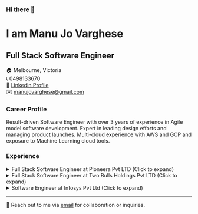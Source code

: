 ### Hi there 👋

# I am Manu Jo Varghese

## Full Stack Software Engineer
🏠 Melbourne, Victoria  
📞 0498133670  
🔗 [LinkedIn Profile](https://www.linkedin.com/in/manu-jo)  
✉️ [manujovarghese@gmail.com](mailto:manujovarghese@gmail.com)

### Career Profile

Result-driven Software Engineer with over 3 years of experience in Agile model software development. Expert in leading design efforts and managing product launches. Multi-cloud experience with AWS and GCP and exposure to Machine Learning cloud tools.

### Experience

<details>
  <summary>Full Stack Software Engineer at Pioneera Pvt LTD (Click to expand)</summary>
  
  **Sydney New South Wales (Remote) | 28 February 2022 – Current **
  
  - Led development of web/mobile apps using MERN stack, with 100,000+ downloads.
  - 20% increase in user engagement with React/Redux.
  - Improved scalability with AWS services (EC2, S3, Lambda).
  - Technologies: Redux, AWS, GCP, Node.js, MongoDB, React.js, Python, JavaScript, SciPy.
</details>

<details>
  <summary>Full Stack Software Engineer at Two Bulls Holdings Pvt LTD (Click to expand)</summary>
  
  **Collingwood Victoria | 27 September 2021 – 28 February 2022 (Contract Role)**
  
  - Implemented GraphQL APIs for efficient UIs, reducing data transfer by 50%.
  - 30% increase in query performance for large-scale data management projects.
  - Technologies: AWS, Node.js, PostgreSQL, React.js, Python, Django, Vue.js, TensorFlow.
</details>

<details>
  <summary>Software Engineer at Infosys Pvt Ltd (Click to expand)</summary>
  
  **Mysore India | 1 January 2018 – 16 June 2019**
  
  - Collaborated with cross-functional teams for high-quality software delivery.
  - 12% faster data access through SQL query optimization.
  - Technologies: SQL, TypeScript, Python, Django, Scikit-learn.
</details>

---

📣 Reach out to me via [email](mailto:manujovarghese@gmail.com) for collaboration or inquiries.


